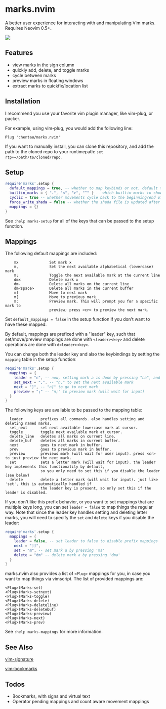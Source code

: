 # marks.nvim
A better user experience for interacting with and manipulating Vim marks.
Requires Neovim 0.5+.

![](../assets/marks-demo.gif)

## Features

- view marks in the sign column
- quickly add, delete, and toggle marks
- cycle between marks
- preview marks in floating windows
- extract marks to quickfix/location list

## Installation

I recommend you use your favorite vim plugin manager, like vim-plug, or packer.

For example, using vim-plug, you would add the following line:

`Plug 'chentau/marks.nvim'`

If you want to manually install, you can clone this repository, and add the path
to the cloned repo to your runtimepath: `set rtp+=/path/to/cloned/repo`.

## Setup

```lua
require'marks'.setup {
  default_mappings = true, -- whether to map keybinds or not. default true
  builtin_marks = { ".", "<", ">", "^" } -- which builtin marks to show. default {}
  cyclic = true -- whether movements cycle back to the beginning/end of buffer. default true
  force_write_shada = false -- whether the shada file is updated after modifying uppercase marks. default false
  mappings = {}
}
```

See `:help marks-setup` for all of the keys that can be passed to the setup function.

## Mappings

The following default mappings are included:

```
    mx              Set mark x
    m,              Set the next available alphabetical (lowercase) mark
    m;              Toggle the next available mark at the current line
    dmx             Delete mark x
    dm-             Delete all marks on the current line
    dm<space>       Delete all marks in the current buffer
    m]              Move to next mark
    m[              Move to previous mark
    m:              Preview mark. This will prompt you for a specific mark to
                    preview; press <cr> to preview the next mark.
```

Set `default_mappings = false` in the setup function if you don't want to have these mapped.

By default, mappings are prefixed with a "leader" key, such that set/move/preview mappings are done with `<leader><key>` and delete operations are done with `d<leader><key>`.

You can change both the leader key and also the keybindings by setting the `mapping` table in the setup function:

```lua
require'marks'.setup {
  mappings = {
    leader = "n", -- now, setting mark a is done by pressing "na", and deleting mark a is done via "dna"
    set_next = ",", -- "n," to set the next available mark
    next = "]", -- "n]" to go to next mark
    preview = ";" -- "n;" to preview mark (will wait for input)
  }
}
```

The following keys are available to be passed to the mapping table:

```
  leader        prefixes all commands. also handles setting and deleting named marks.
  set_next      set next available lowercase mark at cursor.
  toggle        toggle next available mark at cursor.
  delete_line   deletes all marks on current line.
  delete_buf    deletes all marks in current buffer.
  next          goes to next mark in buffer.
  prev          goes to previous mark in buffer.
  preview       previews mark (will wait for user input). press <cr> to just preview the next mark.
  set           sets a letter mark (will wait for input). the leader key implements this functionality by default,
                so you only need to set this if you disable the leader (see below)
  delete        delete a letter mark (will wait for input). just like 'set', this is automatically handled if
                the leader key is present, so only set this if the leader is disabled.
```

If you don't like this prefix behavior, or you want to set mappings that are multiple keys long, you can set `leader = false` to map things the regular way. Note that since the leader key handles setting and deleting letter marks, you will need to specify the `set` and `delete` keys if you disable the leader:

```lua
require'marks'.setup {
  mappings = {
    leader = false, -- set leader to false to disable prefix mappings
    next = "]]",
    set = "m", -- set mark a by pressing 'ma'
    delete = "dm" -- delete mark a by pressing 'dma'
  }
}
```

marks.nvim also provides a list of `<Plug>` mappings for you, in case you want to map things via vimscript. The list of provided mappings are:

```
<Plug>(Marks-set)
<Plug>(Marks-setnext)
<Plug>(Marks-toggle)
<Plug>(Marks-delete)
<Plug>(Marks-deleteline)
<Plug>(Marks-deletebuf)
<Plug>(Marks-preview)
<Plug>(Marks-next)
<Plug>(Marks-prev)
```

See `:help marks-mappings` for more information.

## See Also

[vim-signature](https://github.com/kshenoy/vim-signature)

[vim-bookmarks](https://github.com/MattesGroeger/vim-bookmarks)

## Todos

- Bookmarks, with signs and virtual text
- Operator pending mappings and count aware movement mappings
